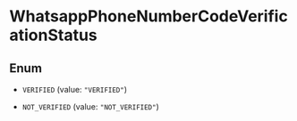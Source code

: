

# WhatsappPhoneNumberCodeVerificationStatus

## Enum


* `VERIFIED` (value: `"VERIFIED"`)

* `NOT_VERIFIED` (value: `"NOT_VERIFIED"`)



